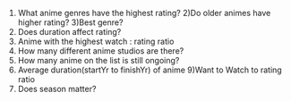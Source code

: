 1) What anime genres have the highest rating?
2)Do older animes have higher rating?
3)Best genre?
4) Does duration affect rating?
5) Anime with the highest watch : rating ratio
6) How many different anime studios are there?
7) How many anime on the list is still ongoing?
8) Average duration(startYr to finishYr) of anime
9)Want to Watch to rating ratio
10) Does season matter? 

